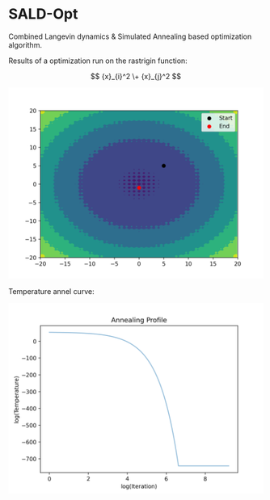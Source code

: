 # SALD-Opt
Combined Langevin dynamics &amp; Simulated Annealing based optimization algorithm. 

Results of a optimization run on the rastrigin function: 

$$ {x}_{i}^2 \+ {x}_{j}^2 $$

![](out.png)

Temperature annel curve:

![](temp.png)
